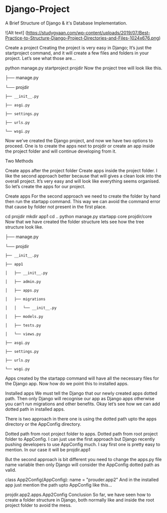 # Django-Project
A Brief Structure of Django &amp; it's Database Implementation.

![Alt text] (https://studygyaan.com/wp-content/uploads/2019/07/Best-Practice-to-Structure-Django-Project-Directories-and-Files-1024x676.png)

Create a project
Creating the project is very easy in Django; It’s just the startproject command, and it will create a few files and folders in your project. Let’s see what those are…

python manage.py startproject projdir
Now the project tree will look like this.

├── manage.py

└── projdir

    ├── __init__.py
    
    ├── asgi.py
    
    ├── settings.py
    
    ├── urls.py
    
    └── wsgi.py
    
Now we’ve created the Django project, and now we have two options to proceed. One is to create the apps next to projdir or create an app inside the project folder and will continue developing from it.

Two Methods

Create apps after the project folder
Create apps inside the project folder.
I like the second approach better because that will gives a clean look into the overall project. It’s very easy and will look like everything seems organised. So let’s create the apps for our project.

Create apps
For the second approach we need to create the folder by hand then run the startapp command. This way we can avoid the command error that cause by folder not present in the first place.

cd projdir
mkdir app1
cd ..
python manage.py startapp core projdir/core
Now that we have created the folder structure lets see how the tree structure look like.

├── manage.py

└── projdir

    ├── __init__.py
    
    ├── app1
    
    │   ├── __init__.py
    
    │   ├── admin.py
    
    │   ├── apps.py
    
    │   ├── migrations
    
    │   │   └── __init__.py
    
    │   ├── models.py
    
    │   ├── tests.py
    
    │   └── views.py
    
    ├── asgi.py
    
    ├── settings.py
    
    ├── urls.py
    
    └── wsgi.py
    
Apps created by the startapp command will have all the necessary files for the Django app. Now how do we point this to installed apps.

Installed apps
We must tell the Django that our newly created apps dotted path. Then only Django will recognise our app as Django apps otherwise you can’t run migrations and other benefits. Okay let’s see how we can add dotted path in installed apps.

There is two approach in there one is using the dotted path upto the apps directory or the AppConfig directory.

Dotted path from root project folder to apps.
Dotted path from root project folder to AppConfig.
I can just use the first approach but Django recently pushing developers to use AppConfig much. I say first one is pretty easy to mention. In our case it will be projdir.app1

But the second approach is bit different you need to change the apps.py file name variable then only Django will consider the AppConfig dotted path as valid.

class App2Config(AppConfig):
    name = "prouder.app2"
And in the installed app just mention the path upto AppConfig like this…

projdir.app2.apps.App2Config
Conclusion
So far, we have seen how to create a folder structure in Django, both normally like and inside the root project folder to avoid the mess.
